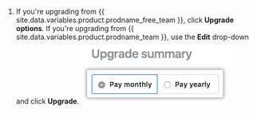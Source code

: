 1. If you're upgrading from {{ site.data.variables.product.prodname_free_team }}, click **Upgrade options**. If you're upgrading from {{ site.data.variables.product.prodname_team }}, use the **Edit** drop-down and click **Upgrade**. ![Upgrade options button](/assets/images/help/billing/choose-monthly-or-yearly-billing.png)